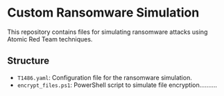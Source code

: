 # Custom Ransomware Simulation

This repository contains files for simulating ransomware attacks using Atomic Red Team techniques.

## Structure
- `T1486.yaml`: Configuration file for the ransomware simulation.
- `encrypt_files.ps1`: PowerShell script to simulate file encryption..........
